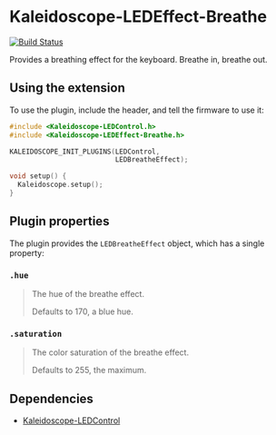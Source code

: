 # Kaleidoscope-LEDEffect-Breathe

[![Build Status][travis:image]][travis:status]

 [travis:image]: https://travis-ci.org/keyboardio/Kaleidoscope-LEDEffect-Breathe.svg?branch=master
 [travis:status]: https://travis-ci.org/keyboardio/Kaleidoscope-LEDEffect-Breathe

Provides a breathing effect for the keyboard. Breathe in, breathe out.

## Using the extension

To use the plugin, include the header, and tell the firmware to use it:

```c++
#include <Kaleidoscope-LEDControl.h>
#include <Kaleidoscope-LEDEffect-Breathe.h>

KALEIDOSCOPE_INIT_PLUGINS(LEDControl,
                          LEDBreatheEffect);

void setup() {
  Kaleidoscope.setup();
}
```

## Plugin properties

The plugin provides the `LEDBreatheEffect` object, which has a single property:

### `.hue`

> The hue of the breathe effect.
>
> Defaults to 170, a blue hue.

### `.saturation`

> The color saturation of the breathe effect.
>
> Defaults to 255, the maximum.

## Dependencies

* [Kaleidoscope-LEDControl](https://github.com/keyboardio/Kaleidoscope-LEDControl)
